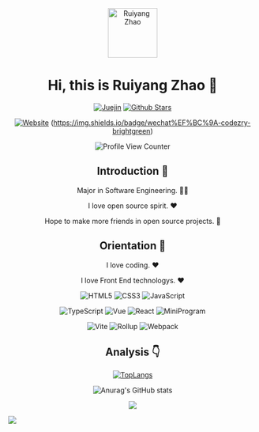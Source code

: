 <div align=center>

<img alt="Ruiyang Zhao" src="./assets/avatar.png" width=100 />

# Hi, this is Ruiyang Zhao :wave:

<p>

[![Juejin](https://img.shields.io/badge/juejin-%E5%A4%AA%E9%99%BD-blue)](https://juejin.cn/user/1389402371927598)
[![Github Stars](https://img.shields.io/github/stars/syy11cn?color=faf408&label=github%20stars&logo=github)](https://github.com/coderzry)

</p>

<p>

[![Website](https://img.shields.io/badge/personal%20website-coderzry.cn-b860ff?logo=html5&logoColor=white&labelColor=red)](https://coderzry.github.io/docs)
(https://img.shields.io/badge/wechat%EF%BC%9A-codezry-brightgreen)

</p>

![Profile View Counter](https://komarev.com/ghpvc/?username=syy11cn)

## Introduction :raised_hands:

Major in Software Engineering. :man_technologist:

I love open source spirit. :heart:

Hope to make more friends in open source projects. :eyes:

## Orientation :dart:

I love coding. :heart:

I love Front End technologys. :heart:

<p>

![HTML5](https://img.shields.io/badge/-HTML5-red?logo=html5&logoColor=white)
![CSS3](https://img.shields.io/badge/-CSS3-blue?logo=css3&logoColor=white)
![JavaScript](https://img.shields.io/badge/-JavaScript-yellow?logo=javascript&logoColor=white)

</p>

<p>

![TypeScript](https://img.shields.io/badge/-TypeScript-blue?logo=typescript&logoColor=white)
![Vue](https://img.shields.io/badge/-Vue-34495e?logo=vue.js)
![React](https://img.shields.io/badge/-React-282c34?logo=react)
![MiniProgram](https://img.shields.io/badge/-MiniProgram-07c160?logo=wechat&logoColor=white)

</p>

<p>

![Vite](https://img.shields.io/badge/-Vite-646cff?logo=vite&logoColor=white)
![Rollup](https://img.shields.io/badge/-Rollup-ef3335?logo=rollup.js&logoColor=white)
![Webpack](https://img.shields.io/badge/-Webpack-1a6bac?logo=webpack)

</p>

## Analysis :point_down:

[![TopLangs](https://github-readme-stats.vercel.app/api/top-langs/?username=anuraghazra&layout=compact)](https://github.com/anuraghazra/github-readme-stats)

![Anurag's GitHub stats](https://github-readme-stats.vercel.app/api?username=coderzry&show_icons=true&bg_color=30,e96443,904e95&title_color=fff&text_color=fff)

![](https://github-profile-trophy.vercel.app/?username=coderzry&theme=flat&column=7&margin-w=10)

</div>

![](https://hit.yhype.me/github/profile?user_id=57290456)
